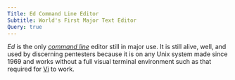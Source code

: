 ```yaml
---
Title: Ed Command Line Editor
Subtitle: World's First Major Text Editor
Query: true
---
```


*Ed* is the only [*command line*](/what/hci/ui/command/) editor still in major use. It is still alive, well, and used by discerning pentesters because it is on any Unix system made since 1969 and works without a full visual terminal environment such as that required for [Vi](/tools/editors/vi/) to work.

